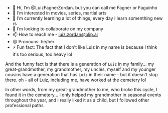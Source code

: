 - 👋 Hi, I’m @LuizFagnerZordan. but you can call me Fagner or Faguinho
- 👀 I’m interested in movies, series, martial arts
- 🌱 I’m currently learning a lot of things, every day I learn somenthing new rs
- 💞️ I’m looking to collaborate on my company 
- 📫 How to reach me - luiz.zordan@blip.ai
- 😄 Pronouns: he/her
- ⚡ Fun fact:  The fact that I don't like Luiz in my name is because I think it's too serious, too heavy lol

And the funny fact is that there is a generation of `Luiz` in my family... my great-grandmother, my grandmother, my uncles, myself and my younger cousins ​​have a generation that has `Luiz` in their name - but it doesn't stop there. oh - all of Luiz, including me, have worked at the cemetery lol

In other words, from my great-grandmother to me, who broke this cycle, I found it in the cemetery... I only helped my grandmother in seasonal events throughout the year, and I really liked it as a child, but I followed other professional paths

<!---
LuizFagnerZordan/LuizFagnerZordan is a ✨ special ✨ repository because its `README.md` (this file) appears on your GitHub profile.
You can click the Preview link to take a look at your changes.
--->
